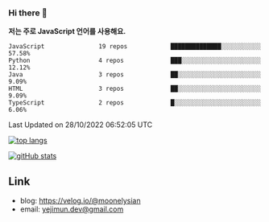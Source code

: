 ### Hi there 👋

<!--
**moonelysian/moonelysian** is a ✨ _special_ ✨ repository because its `README.md` (this file) appears on your GitHub profile.

Here are some ideas to get you started:

- 🔭 I’m currently working on ...
- 🌱 I’m currently learning ...
- 👯 I’m looking to collaborate on ...
- 🤔 I’m looking for help with ...
- 💬 Ask me about ...
- 📫 How to reach me: ...
- 😄 Pronouns: ...
- ⚡ Fun fact: ...
-->

<!-- [![wakatime stats](https://github-readme-stats.vercel.app/api/wakatime?username=moonelysian)](https://github.com/anuraghazra/github-readme-stats) -->

<!--START_SECTION:waka-->
**저는 주로 JavaScript 언어를 사용해요.** 

```text
JavaScript               19 repos            ██████████████░░░░░░░░░░░   57.58% 
Python                   4 repos             ███░░░░░░░░░░░░░░░░░░░░░░   12.12% 
Java                     3 repos             ██░░░░░░░░░░░░░░░░░░░░░░░   9.09% 
HTML                     3 repos             ██░░░░░░░░░░░░░░░░░░░░░░░   9.09% 
TypeScript               2 repos             █░░░░░░░░░░░░░░░░░░░░░░░░   6.06%

```



 Last Updated on 28/10/2022 06:52:05 UTC
<!--END_SECTION:waka-->

[![top langs](https://github-readme-stats.vercel.app/api/top-langs/?username=moonelysian&layout=compact)](https://github.com/anuraghazra/github-readme-stats)

[![gitHub stats](https://github-readme-stats.vercel.app/api?username=moonelysian&hide=stars,issues,contribs&show_icons=true)](https://github.com/anuraghazra/github-readme-stats)


## Link

- blog: https://velog.io/@moonelysian
- email: yejimun.dev@gmail.com
